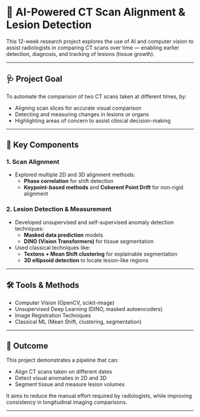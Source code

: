# 🧠 AI-Powered CT Scan Alignment & Lesion Detection

This 12-week research project explores the use of AI and computer vision to assist radiologists in comparing CT scans over time — enabling earlier detection, diagnosis, and tracking of lesions (tissue growth).

---

## 🩺 Project Goal

To automate the comparison of two CT scans taken at different times, by:
- Aligning scan slices for accurate visual comparison
- Detecting and measuring changes in lesions or organs
- Highlighting areas of concern to assist clinical decision-making

---

## 🔬 Key Components

### 1. **Scan Alignment**
- Explored multiple 2D and 3D alignment methods:
  - **Phase correlation** for shift detection
  - **Keypoint-based methods** and **Coherent Point Drift** for non-rigid alignment

### 2. **Lesion Detection & Measurement**
- Developed unsupervised and self-supervised anomaly detection techniques:
  - **Masked data prediction** models
  - **DINO (Vision Transformers)** for tissue segmentation
- Used classical techniques like:
  - **Textons + Mean Shift clustering** for explainable segmentation
  - **3D ellipsoid detection** to locate lesion-like regions

---

## 🛠️ Tools & Methods

- Computer Vision (OpenCV, scikit-image)
- Unsupervised Deep Learning (DINO, masked autoencoders)
- Image Registration Techniques
- Classical ML (Mean Shift, clustering, segmentation)

---

## 📌 Outcome

This project demonstrates a pipeline that can:
- Align CT scans taken on different dates
- Detect visual anomalies in 2D and 3D
- Segment tissue and measure lesion volumes

It aims to reduce the manual effort required by radiologists, while improving consistency in longitudinal imaging comparisons.

---
